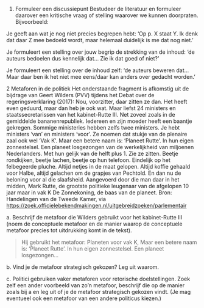 1. Formuleer een discussiepunt Bestudeer de literatuur en formuleer daarover een kritische vraag of stelling waarover we kunnen doorpraten. Bijvoorbeeld: 

Je geeft aan wat je nog niet precies begrepen hebt: ‘Op p. X staat Y. Ik denk dat daar Z mee bedoeld wordt, maar helemaal duidelijk is me dat nog niet.’ 

Je formuleert een stelling over jouw begrip de strekking van de inhoud: ‘de auteurs bedoelen dus kennelijk dat… Zie ik dat goed of niet?’ 

Je formuleert een stelling over de inhoud zelf: ‘de auteurs beweren dat… Maar daar ben ik het niet mee eens/daar kan anders over gedacht worden.’ 

2 Metaforen in de politiek Het onderstaande fragment is afkomstig uit de bijdrage van Geert Wilders (PVV) tijdens het Debat over de regeringsverklaring (2017): Nou, voorzitter, daar zitten ze dan. Het heeft even geduurd, maar dan heb je ook wat. Maar liefst 24 ministers en staatssecretarissen van het kabinet-Rutte III. Net zoveel zoals in de gemiddelde bananenrepubliek. Iedereen en zijn moeder heeft een baantje gekregen. Sommige ministeries hebben zelfs twee ministers. Je hebt ministers ‘van’ en ministers ‘voor’. Ze noemen dat stukje van de plenaire zaal ook wel ‘Vak K’. Maar een betere naam is: ‘Planeet Rutte’. In hun eigen zonnestelsel. Een planeet losgezongen van de werkelijkheid van miljoenen Nederlanders. Met hun gelijk van de helft plus 1. Zie ze zitten. Beetje rondkijken, beetje lachen, beetje op hun telefoon. Eindelijk op het felbegeerde pluche. Altijd netjes in de maat gelopen. Altijd koffie gehaald voor Halbe, altijd gelachen om de grapjes van Pechtold. En dan nu de beloning voor al die slaafsheid. Aangevoerd door die man daar in het midden, Mark Rutte, de grootste politieke leugenaar van de afgelopen 10 jaar maar in vak K De Zonnekoning, de baas van de planeet. Bron: Handelingen van de Tweede Kamer, via https://zoek.officielebekendmakingen.nl/uitgebreidzoeken/parlementair 

a. Beschrijf de metafoor die Wilders gebruikt voor het kabinet-Rutte III (noem de conceptuele metafoor en de manier waarop de conceptuele metafoor precies tot uitdrukking komt in de tekst). 

> Hij gebruikt het metafoor: Planeten voor vak K,
> Maar een betere naam is: ‘Planeet Rutte’.
> In hun eigen zonnestelsel.
> Een planeet losgezongen...
> 

b. Vind je de metafoor strategisch gekozen? Leg uit waarom. 

c. Politici gebruiken vaker metaforen voor retorische doelstellingen. Zoek zelf een ander voorbeeld van zo’n metafoor, beschrijf die op de manier zoals bij a en leg uit of je de metafoor strategisch gekozen vindt. (Je mag eventueel ook een metafoor van een andere politicus kiezen.)